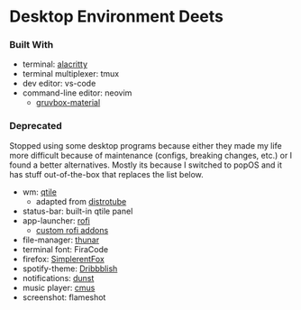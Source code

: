 # Desktop Environment Deets

### Built With

* terminal: [alacritty](https://github.com/alacritty/alacritty)
* terminal multiplexer: tmux
* dev editor: vs-code
* command-line editor: neovim
	* [gruvbox-material](https://github.com/sainnhe/gruvbox-material)

### Deprecated

Stopped using some desktop programs because either they made my life more difficult because of maintenance (configs, breaking changes, etc.)
or I found a better alternatives. Mostly its because I switched to popOS and it has stuff out-of-the-box that replaces the list below.

* wm: [qtile](http://www.qtile.org/)
	* adapted from [distrotube](https://gitlab.com/dwt1/dotfiles/-/blob/master/.config/qtile/config.py)
* status-bar: built-in qtile panel
* app-launcher: [rofi](https://github.com/davatorium/rofi)
	* [custom rofi addons](https://github.com/adi1090x/rofi)
* file-manager: [thunar](https://wiki.archlinux.org/index.php/thunar)
* terminal font: FiraCode
* firefox: [SimplerentFox](https://github.com/MiguelRAvila/SimplerentFox)
* spotify-theme: [Dribbblish](https://github.com/morpheusthewhite/spicetify-themes/tree/master/Dribbblish)
* notifications: [dunst](https://github.com/dunst-project/dunst)
* music player: [cmus](https://github.com/cmus/cmus)
* screenshot: flameshot

